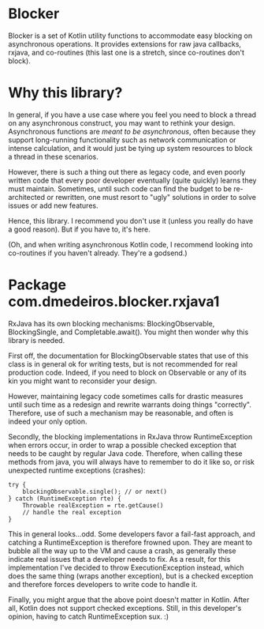 # Blocker
Blocker is a set of Kotlin utility functions to accommodate easy
blocking on asynchronous operations. It provides extensions for raw java
callbacks, rxjava, and co-routines (this last one is a stretch, since
co-routines don't block).

# Why this library?
In general, if you have a use case where you feel you need to block a
thread on any asynchronous construct, you may want to rethink your
design. Asynchronous functions are _meant to be asynchronous_, often
because they support long-running functionality such as network
communication or intense calculation, and it would just be tying up
system resources to block a thread in these scenarios.

However, there is such a thing out there as legacy code, and even poorly
written code that every poor developer eventually (quite quickly) learns
they must maintain. Sometimes, until such code can find the budget to be
re-architected or rewritten, one must resort to "ugly" solutions in
order to solve issues or add new features.

Hence, this library. I recommend you don't use it (unless you really do
have a good reason). But if you have to, it's here.

(Oh, and when writing asynchronous Kotlin code, I recommend looking into
co-routines if you haven't already. They're a godsend.)

# Package com.dmedeiros.blocker.rxjava1
RxJava has its own blocking mechanisms: BlockingObservable,
BlockingSingle, and Completable.await(). You might then wonder why this
library is needed.

First off, the documentation for BlockingObservable states that use of
this class is in general ok for writing tests, but is not recommended
for real production code. Indeed, if you need to block on Observable or
any of its kin you might want to reconsider your design.

However, maintaining legacy code sometimes calls for drastic measures
until such time as a redesign and rewrite warrants doing things
"correctly". Therefore, use of such a mechanism may be reasonable, and
often is indeed your only option.

Secondly, the blocking implementations in RxJava throw RuntimeException
when errors occur, in order to wrap a possible checked exception that
needs to be caught by regular Java code. Therefore, when calling these
methods from java, you will always have to remember to do it like so, or
risk unexpected runtime exceptions (crashes):

    try {
        blockingObservable.single(); // or next()
    } catch (RuntimeException rte) {
        Throwable realException = rte.getCause()
        // handle the real exception
    }

This in general looks...odd. Some developers favor a fail-fast approach,
and catching a RuntimeException is therefore frowned upon. They are
meant to bubble all the way up to the VM and cause a crash, as generally
these indicate real issues that a developer needs to fix. As a result,
for this implementation I've decided to throw ExecutionException
instead, which does the same thing (wraps another exception), but is a
checked exception and therefore forces developers to write code to
handle it.

Finally, you might argue that the above point doesn't matter in Kotlin.
After all, Kotlin does not support checked exceptions. Still, in this
developer's opinion, having to catch RuntimeException sux. :)
